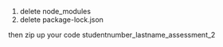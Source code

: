 
1. delete node_modules
2. delete package-lock.json

then zip up your code
studentnumber_lastname_assessment_2